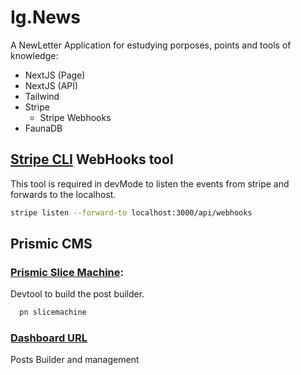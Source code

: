 # Ig.News

A NewLetter Application for estudying porposes, points and tools of knowledge:

- NextJS (Page)
- NextJS (API)
- Tailwind
- Stripe
  - Stripe Webhooks
- FaunaDB

## [Stripe CLI](https://stripe.com/docs/stripe-cli) WebHooks tool

This tool is required in devMode to listen the events from stripe and forwards to the localhost.

```bash
stripe listen --forward-to localhost:3000/api/webhooks
```

## Prismic CMS

### [Prismic Slice Machine](https://prismic.io/slice-machine):

Devtool to build the post builder.

```bash
  pn slicemachine
```

### [Dashboard URL](https://prismic.io/dashboard)

Posts Builder and management
